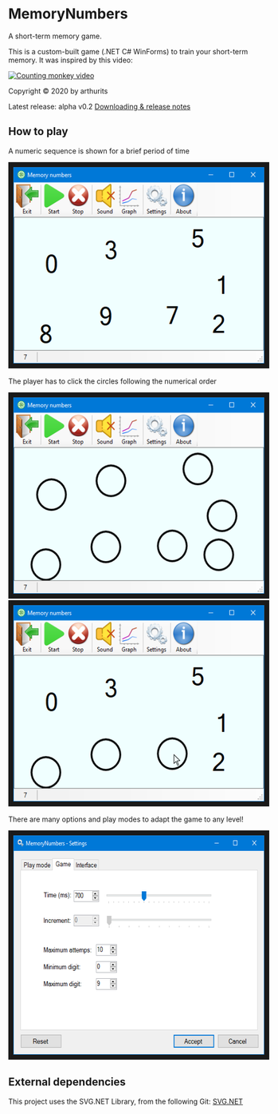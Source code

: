 # MemoryNumbers
A short-term memory game.

This is a custom-built game (.NET C# WinForms) to train your short-term memory. It was inspired by this video:

[![Counting monkey video](https://img.youtube.com/vi/zsXP8qeFF6A/0.jpg)](https://www.youtube.com/watch?v=zsXP8qeFF6A)

Copyright © 2020 by arthurits

Latest release: alpha v0.2
[Downloading & release notes](https://github.com/arthurits/MemoryNumbers/releases)

## How to play
A numeric sequence is shown for a brief period of time
<p align="center">
	<kbd>
		<img src="/Media/Screenshot 01.png?raw=true" width="536" height="393" border="10"/>
	</kbd>
</p>

The player has to click the circles following the numerical order
<p align="center">
	<kbd>
		<img src="/Media/Screenshot 02.png?raw=true" width="536" height="393" border="10"/>
		<img src="/Media/Screenshot 03.png?raw=true" width="536" height="393" border="10"/>
	</kbd>
</p>

There are many options and play modes to adapt the game to any level!
<p align="center">
	<kbd>
		<img src="/Media/Screenshot 04.png?raw=true" width="606" height="439" border="10"/>
	</kbd>
</p>

## External dependencies
This project uses the SVG.NET Library, from the following Git:
[SVG.NET](https://github.com/vvvv/SVG)